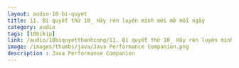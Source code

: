 ```yaml
---
layout: audio-10-bi-quyet
title: 11. Bí quyết thứ 10_ Hãy rèn luyện mình mới mở mỗi ngày 
category: audio
tags: [10bikip]
link: /audio/10biquyetthanhcong/11. Bí quyết thứ 10_ Hãy rèn luyện mình mới mở mỗi ngày.mp3 
image: /images/thumbs/java/Java Performance Companion.png
description : Java Performance Companion 
---
```












